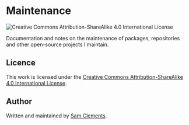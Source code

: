 Maintenance
===========

![Creative Commons Attribution-ShareAlike 4.0 International License](https://i.creativecommons.org/l/by-sa/4.0/88x31.png)

Documentation and notes on the maintenance of packages, repositories and other open-source projects I maintain.

Licence
-------

This work is licensed under the [Creative Commons Attribution-ShareAlike 4.0 International License](http://creativecommons.org/licenses/by-sa/4.0/).

Author
------

Written and maintained by [Sam Clements](https://github.com/borntyping>).

